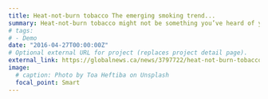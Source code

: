 ```yaml
---
title: Heat-not-burn tobacco The emerging smoking trend...
summary: Heat-not-burn tobacco might not be something you’ve heard of yet, but it will be and researchers ...
# tags:
# - Demo
date: "2016-04-27T00:00:00Z"
# Optional external URL for project (replaces project detail page).
external_link: https://globalnews.ca/news/3797722/heat-not-burn-tobacco-the-emerging-smoking-trend-that-has-experts-worried/
image:
  # caption: Photo by Toa Heftiba on Unsplash
  focal_point: Smart
---
```

